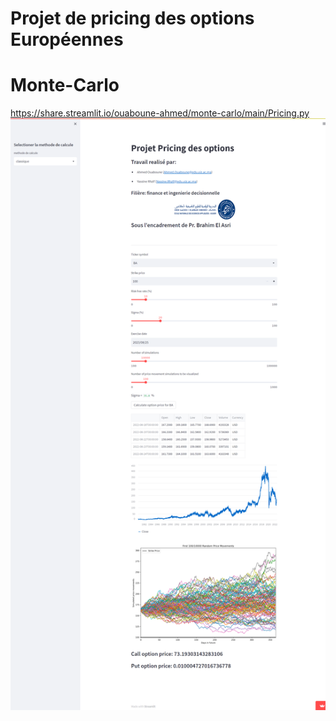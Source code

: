 # Projet de pricing des options Européennes
# Monte-Carlo
https://share.streamlit.io/ouaboune-ahmed/monte-carlo/main/Pricing.py
![alt text](streamlit.png)
